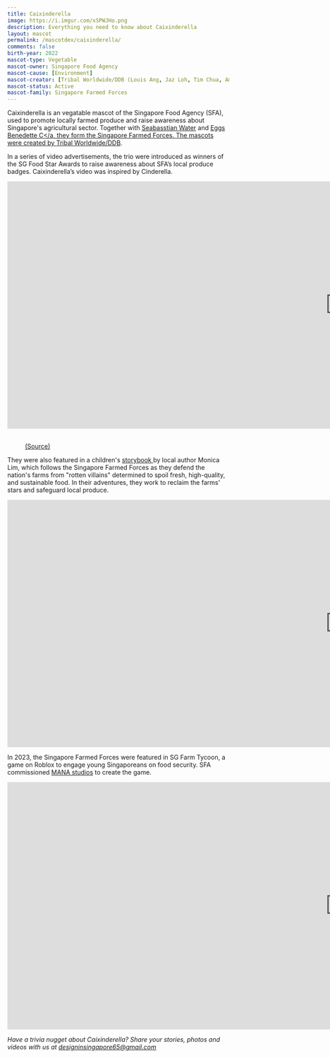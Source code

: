 ```yaml
---
title: Caixinderella
image: https://i.imgur.com/xSPWJHo.png
description: Everything you need to know about Caixinderella
layout: mascot
permalink: /mascotdex/caixinderella/
comments: false
birth-year: 2022
mascot-type: Vegetable
mascot-owner: Singapore Food Agency
mascot-cause: [Environment]
mascot-creator: [Tribal Worldwide/DDB (Louis Ang, Jaz Loh, Tim Chua, Amos)]
mascot-status: Active
mascot-family: Singapore Farmed Forces
---
```



Caixinderella is an vegatable mascot of the Singapore Food Agency (SFA), used to promote locally farmed produce and raise awareness about Singapore's agricultural sector. Together with <a href="https://www.designinsingapore.com/mascotdex/seabasstian-water/" target="_blank">Seabasstian Water</a> and <a href="https://www.designinsingapore.com/mascotdex/eggs-benedette-c/" target="_blank">Eggs Benedette C</a, they form the Singapore Farmed Forces. The mascots were created by <a href="https://jazloh.com/the-food-star-awards" target="_blank">Tribal Worldwide/DDB</a>.

In a series of video advertisements, the trio were introduced as winners of the SG Food Star Awards to raise awareness about SFA’s local produce badges. Caixinderella’s video was inspired by Cinderella.

<div class="video-responsive"><iframe width="1524" height="560" src="https://www.youtube.com/embed/N-J8p4nV9Z8" title="Root For Sustainability with Caixinderella - #SGFoodStarAwards" frameborder="0" allow="accelerometer; autoplay; clipboard-write; encrypted-media; gyroscope; picture-in-picture; web-share" referrerpolicy="strict-origin-when-cross-origin" allowfullscreen></iframe></div>

<br>
<figure>
<img src="https://i.imgur.com/6KHuXOR.png" alt="">
<figcaption><a href="" target="_blank">(Source)</a></figcaption>
</figure>

They were also featured in a children's <a href="https://www.sfa.gov.sg/staticfile/files/fromsgtosg/singapore-farmed-forces/index.html#p=4" target="_blank">storybook </a> by local author Monica Lim, which follows the Singapore Farmed Forces as they defend the nation's farms from "rotten villains" determined to spoil fresh, high-quality, and sustainable food. In their adventures, they work to reclaim the farms' stars and safeguard local produce.

<div class="video-responsive"><iframe width="1524" height="560" src="https://www.youtube.com/embed/xAUlCPW6zTY" title="The Singapore Farmed Forces" frameborder="0" allow="accelerometer; autoplay; clipboard-write; encrypted-media; gyroscope; picture-in-picture; web-share" referrerpolicy="strict-origin-when-cross-origin" allowfullscreen></iframe></div>

In 2023, the Singapore Farmed Forces were featured in SG Farm Tycoon, a game on Roblox to engage young Singaporeans on food security. SFA commissioned <a href="https://www.mana.partners/work/media/ " target="_blank">MANA studios</a> to create the game.

<div class="video-responsive"><iframe width="1524" height="560" src="https://www.youtube.com/embed/OSHrRKuSvAA" title="SG Farm Tycoon (Trailer)" frameborder="0" allow="accelerometer; autoplay; clipboard-write; encrypted-media; gyroscope; picture-in-picture; web-share" referrerpolicy="strict-origin-when-cross-origin" allowfullscreen></iframe></div>

<i>Have a trivia nugget about Caixinderella? Share your stories, photos and videos with us at designinsingapore65@gmail.com</i>
